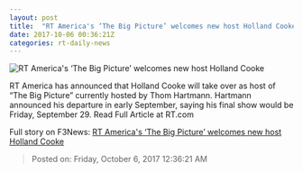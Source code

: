 ```yaml
---
layout: post
title:  "RT America's ‘The Big Picture’ welcomes new host Holland Cooke"
date: 2017-10-06 00:36:21Z
categories: rt-daily-news
---
```


![RT America's ‘The Big Picture’ welcomes new host Holland Cooke](https://cdni.rt.com/files/2017.10/article/59d6cfeafc7e93a61e8b4567.jpg)

RT America has announced that Holland Cooke will take over as host of “The Big Picture” currently hosted by Thom Hartmann. Hartmann announced his departure in early September, saying his final show would be Friday, September 29. Read Full Article at RT.com


Full story on F3News: [RT America's ‘The Big Picture’ welcomes new host Holland Cooke](http://www.f3nws.com/n/uBfpKC)

> Posted on: Friday, October 6, 2017 12:36:21 AM

